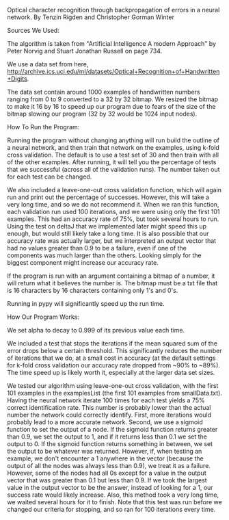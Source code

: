 Optical character recognition through backpropagation of errors in a neural network.
By Tenzin Rigden and Christopher Gorman Winter

Sources We Used:

The algorithm is taken from "Artificial Intelligence A modern Approach" by Peter Norvig and Stuart Jonathan Russell on page 734.

We use a data set from here, http://archive.ics.uci.edu/ml/datasets/Optical+Recognition+of+Handwritten+Digits.

The data set contain around 1000 examples of handwritten numbers ranging from 0 to 9 converted to a 32 by 32 bitmap. We resized the bitmap to make it 16 by 16 to speed up our program due to fears of the size of the bitmap slowing our program (32 by 32 would be 1024 input nodes).

How To Run the Program:

Running the program without changing anything will run build the outline of a neural network, and then train that network on the examples, using k-fold cross validation. The default is to use a test set of 30 and then train with all of the other examples. After running, it will tell you the percentage of tests that we successful (across all of the validation runs). The number taken out for each test can be changed.

We also included a leave-one-out cross validation function, which will again run and print out the percentage of successes. However, this will take a very long time, and so we do not recommend it. When we ran this function, each validation run used 100 iterations, and we were using only the first 101 examples. This had an accuracy rate of 75%, but took several hours to run. Using the test on deltaJ that we implemented later might speed this up enough, but would still likely take a long time. It is also possible that our accuracy rate was actually larger, but we interpreted an output vector that had no values greater than 0.9 to be a failure, even if one of the components was much larger than the others. Looking simply for the biggest component might increase our accuracy rate.

If the program is run with an argument containing a bitmap of a number, it will return what it believes the number is. The bitmap must be a txt file that is 16 characters by 16 characters containing only 1's and 0's.


Running in pypy will significantly speed up the run time.

How Our Program Works:

We set alpha to decay to 0.999 of its previous value each time.

We included a test that stops the iterations if the mean squared sum of the error drops below a certain threshold. This significantly reduces the number of iterations that we do, at a small cost in accuracy (at the default settings for k-fold cross validation our accuracy rate dropped from ~90% to ~89%). The time speed up is likely worth it, especially at the larger data set sizes.


We tested our algorithm using leave-one-out cross validation, with the first 101 examples in the examplesList (the first 101 examples from smallData.txt). Having the neural network iterate 100 times for each test yields a 75% correct identification rate. This number is probably lower than the actual number the network could correctly identify. First, more iterations would probably lead to a more accurate network. Second, we use a sigmoid function to set the output of a node. If the sigmoid function returns greater than 0.9, we set the output to 1, and if it returns less than 0.1 we set the output to 0. If the sigmoid function returns something in between, we set the output to be whatever was returned. However, if, when testing an example, we don't encounter a 1 anywhere in the vector (because the output of all the nodes was always less than 0.9), we treat it as a failure. However, some of the nodes had all 0s except for a value in the output vector that was greater than 0.1 but less than 0.9. If we took the largest value in the output vector to be the answer, instead of looking for a 1, our success rate would likely increase. Also, this method took a very long time, we waited several hours for it to finish. Note that this test was run before we changed our criteria for stopping, and so ran for 100 iterations every time.
